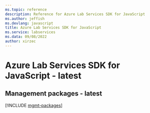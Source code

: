 ```yaml
---
ms.topic: reference
description: Reference for Azure Lab Services SDK for JavaScript
ms.author: jeffish
ms.devlang: javascript
title: Azure Lab Services SDK for JavaScript
ms.service: labservices
ms.data: 09/08/2022
author: xirzec
---
```

# Azure Lab Services SDK for JavaScript - latest

## Management packages - latest
[!INCLUDE [mgmt-packages](lab-services-mgmt-index.md)]